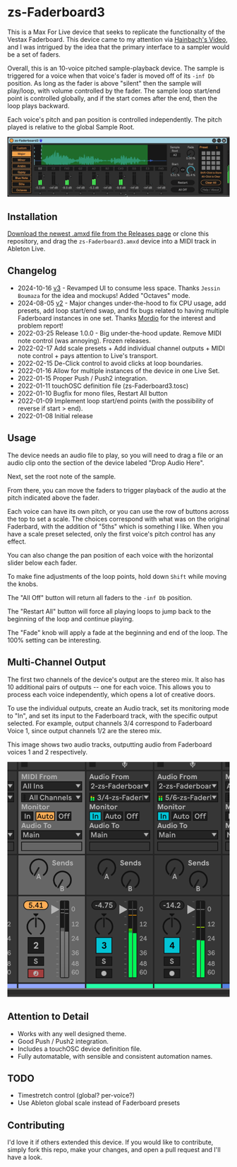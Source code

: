 # zs-Faderboard3

This is a Max For Live device that seeks to replicate the functionality of the Vestax Faderboard. This device came to my attention via [Hainbach's Video](https://www.youtube.com/watch?v=E1Kr0EJwZ-c), and I was intrigued by the idea that the primary interface to a sampler would be a set of faders.

Overall, this is an 10-voice pitched sample-playback device. The sample is triggered for a voice when that voice's fader is moved off of its `-inf Db` position. As long as the fader is above "silent" then the sample will play/loop, with volume controlled by the fader. The sample loop start/end point is controlled globally, and if the start comes after the end, then the loop plays backward.

Each voice's pitch and pan position is controlled independently. The pitch played is relative to the global Sample Root.

![How it Looks](images/device.gif)

## Installation

[Download the newest .amxd file from the Releases page](https://github.com/zsteinkamp/m4l-zs-Faderboard3/releases) or clone this repository, and drag the `zs-Faderboard3.amxd` device into a MIDI track in Ableton Live.

## Changelog

- 2024-10-16 [v3](https://github.com/zsteinkamp/m4l-zs-Faderboard3/releases/tag/v3) - Revamped UI to consume less space. Thanks `Jessin Boumaza` for the idea and mockups! Added "Octaves" mode.
- 2024-08-05 [v2](https://github.com/zsteinkamp/m4l-zs-Faderboard3/releases/tag/v2.2) - Major changes under-the-hood to fix CPU usage, add presets, add loop start/end swap, and fix bugs related to having multiple Faderboard instances in one set. Thanks [Mordio](https://www.youtube.com/@mordiomusic) for the interest and problem report!
- 2022-03-25 Release 1.0.0 - Big under-the-hood update. Remove MIDI note control (was annoying). Frozen releases.
- 2022-02-17 Add scale presets + Add individual channel outputs + MIDI note control + pays attention to Live's transport.
- 2022-02-15 De-Click control to avoid clicks at loop boundaries.
- 2022-01-16 Allow for multiple instances of the device in one Live Set.
- 2022-01-15 Proper Push / Push2 integration.
- 2022-01-11 touchOSC definition file (zs-Faderboard3.tosc)
- 2022-01-10 Bugfix for mono files, Restart All button
- 2022-01-09 Implement loop start/end points (with the possibility of reverse if start > end).
- 2022-01-08 Initial release

## Usage

The device needs an audio file to play, so you will need to drag a file or an audio clip onto the section of the device labeled "Drop Audio Here".

Next, set the root note of the sample.

From there, you can move the faders to trigger playback of the audio at the pitch indicated above the fader.

Each voice can have its own pitch, or you can use the row of buttons across the top to set a scale. The choices correspond with what was on the original Faderbard, with the addition of "5ths" which is something I like. When you have a scale preset selected, only the first voice's pitch control has any effect.

You can also change the pan position of each voice with the horizontal slider below each fader.

To make fine adjustments of the loop points, hold down `Shift` while moving the knobs.

The "All Off" button will return all faders to the `-inf Db` position.

The "Restart All" button will force all playing loops to jump back to the beginning of the loop and continue playing.

The "Fade" knob will apply a fade at the beginning and end of the loop. The 100% setting can be interesting.

## Multi-Channel Output

The first two channels of the device's output are the stereo mix. It also has 10 additional pairs of outputs -- one for each voice. This allows you to process each voice independently, which opens a lot of creative doors.

To use the individual outputs, create an Audio track, set its monitoring mode to "In", and set its input to the Faderboard track, with the specific output selected. For example, output channels 3/4 correspond to Faderboard Voice 1, since output channels 1/2 are the stereo mix.

This image shows two audio tracks, outputting audio from Faderboard voices 1 and 2 respectively.

![Individual Channels](images/multichannel.png)

## Attention to Detail

- Works with any well designed theme.
- Good Push / Push2 integration.
- Includes a touchOSC device definition file.
- Fully automatable, with sensible and consistent automation names.

## TODO

- Timestretch control (global? per-voice?)
- Use Ableton global scale instead of Faderboard presets

## Contributing

I'd love it if others extended this device. If you would like to contribute, simply fork this repo, make your changes, and open a pull request and I'll have a look.
